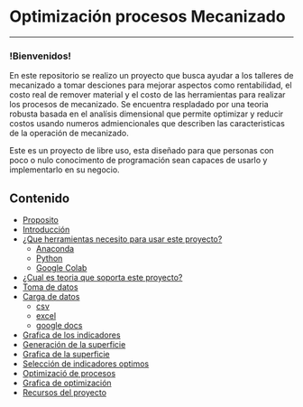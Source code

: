 # Optimización procesos Mecanizado
---------------------------------------
### !Bienvenidos!
En este repositorio se realizo un proyecto que busca ayudar a los talleres de mecanizado a tomar desciones para mejorar aspectos como rentabilidad, el costo real de remover material y el costo de las herramientas para realizar los procesos de mecanizado. Se encuentra respladado por una teoria robusta basada en el analísis dimensional que permite optimizar y reducir costos usando numeros admiencionales que describen las caracteristicas de la operación de mecanizado.

Este es un proyecto de libre uso, esta diseñado para que personas con poco o nulo conocimento de programación sean capaces de usarlo y implementarlo en su negocio.
## Contenido
<!-- !toc (minlevel=2 omit="Table of Contents") -->
* [Proposito](#purpose)
* [Introducción](#intro)
* [¿Que herramientas necesito para usar este proyecto?](#install_guide)
   * [Anaconda](#anaconda)
   * [Python](#python)
   * [Google Colab](#google_colab)
* [¿Cual es teoria que soporta este proyecto?](#theory)
* [Toma de datos](#data_collection)
* [Carga de datos](#load_data)
    * [csv](#csv)
    * [excel](#excel)
    * [google docs](#google_docs)
* [Grafica de los indicadores](#Graph_indicators)
* [Generación de la superficie](#gen_surface)
* [Grafica de la superficie](#surf_graph)
*  [Selección de indicadores optimos](#opt_index)
*  [Optimizació de procesos](#process_opt)
*  [Grafica de optimización](#graph_opt)
*  [Recursos del proyecto](#resources)
